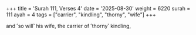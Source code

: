 +++
title = 'Surah 111, Verses 4'
date = '2025-08-30'
weight = 6220
surah = 111
ayah = 4
tags = ["carrier", "kindling", "thorny", "wife"]
+++

and ˹so will˺ his wife, the carrier of ˹thorny˺ kindling,